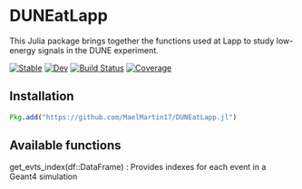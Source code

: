 # DUNEatLapp

This Julia package brings together the functions used at Lapp to study low-energy signals in the DUNE experiment.

[![Stable](https://img.shields.io/badge/docs-stable-blue.svg)](https://MaelMartin17.github.io/DUNEatLapp.jl/stable/)
[![Dev](https://img.shields.io/badge/docs-dev-blue.svg)](https://MaelMartin17.github.io/DUNEatLapp.jl/dev/)
[![Build Status](https://github.com/MaelMartin17/DUNEatLapp.jl/actions/workflows/CI.yml/badge.svg?branch=main)](https://github.com/MaelMartin17/DUNEatLapp.jl/actions/workflows/CI.yml?query=branch%3Amain)
[![Coverage](https://codecov.io/gh/MaelMartin17/DUNEatLapp.jl/branch/main/graph/badge.svg)](https://codecov.io/gh/MaelMartin17/DUNEatLapp.jl)

## Installation

```julia
Pkg.add("https://github.com/MaelMartin17/DUNEatLapp.jl")
```
## Available functions

get_evts_index(df::DataFrame) : Provides indexes for each event in a Geant4 simulation 
